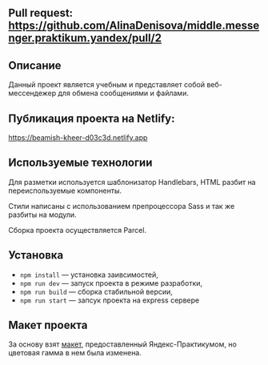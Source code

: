 ## Pull request: https://github.com/AlinaDenisova/middle.messenger.praktikum.yandex/pull/2

## Описание

Данный проект является учебным и представляет собой веб-мессендежер для обмена сообщениями и файлами.

## Публикация проекта на Netlify:
https://beamish-kheer-d03c3d.netlify.app

## Используемые технологии

Для разметки используется шаблонизатор Handlebars, HTML разбит на переиспользуемые компоненты.

Стили написаны с использованием препроцессора Sass и так же разбиты на модули.

Сборка проекта осуществляется Parcel.

## Установка

- `npm install` — установка заивсимостей,
- `npm run dev` — запуск проекта в режиме разработки,
- `npm run build` — сборка стабильной версии,
- `npm run start` — запсук проекта на express сервере


## Макет проекта

За основу взят [макет](https://www.figma.com/file/8a7pZnQLIfjQ3YSTTR0V34/messenger?node-id=0%3A1), предоставленный Яндекс-Практикумом, но цветовая гамма в нем была изменена.